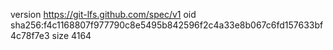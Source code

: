 version https://git-lfs.github.com/spec/v1
oid sha256:f4c1168807f977790c8e5495b842596f2c4a33e8b067c6fd157633bf4c78f7e3
size 4164
